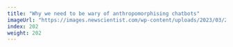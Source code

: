 ```yaml
---
title: "Why we need to be wary of anthropomorphising chatbots"
imageUrl: "https://images.newscientist.com/wp-content/uploads/2023/03/21105741/SEI_1485349141.jpg?width=600"
index: 202
weight: 202
---
```

